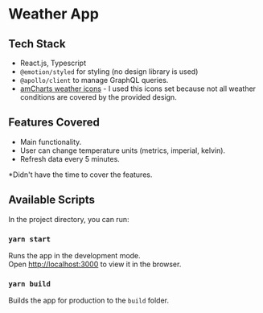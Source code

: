 # Weather App

## Tech Stack

- React.js, Typescript
- `@emotion/styled` for styling (no design library is used)
- `@apollo/client` to manage GraphQL queries.
- [amCharts weather icons](https://www.amcharts.com/free-animated-svg-weather-icons/) - I used this icons set because not all weather conditions are covered by the provided design.

## Features Covered

- Main functionality.
- User can change temperature units (metrics, imperial, kelvin).
- Refresh data every 5 minutes.

*Didn't have the time to cover the features.

## Available Scripts

In the project directory, you can run:

### `yarn start`

Runs the app in the development mode.\
Open [http://localhost:3000](http://localhost:3000) to view it in the browser.

### `yarn build`

Builds the app for production to the `build` folder.
